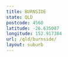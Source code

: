 ```yaml
---
title: BURNSIDE
state: QLD
postcode: 4560
latitude: -26.635087
longitude: 152.917384
url: /qld/burnside/
layout: suburb
---
```

